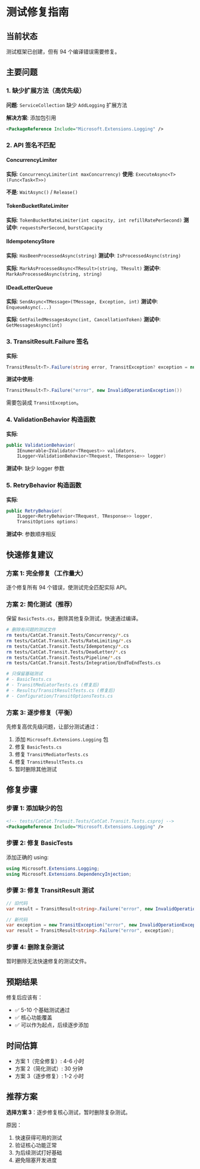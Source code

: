# 测试修复指南

## 当前状态

测试框架已创建，但有 94 个编译错误需要修复。

## 主要问题

### 1. 缺少扩展方法（高优先级）

**问题**: `ServiceCollection` 缺少 `AddLogging` 扩展方法

**解决方案**: 添加包引用
```xml
<PackageReference Include="Microsoft.Extensions.Logging" />
```

### 2. API 签名不匹配

#### ConcurrencyLimiter
**实际**: `ConcurrencyLimiter(int maxConcurrency)`
**使用**: `ExecuteAsync<T>(Func<Task<T>>)`

**不是**: `WaitAsync()` / `Release()`

#### TokenBucketRateLimiter
**实际**: `TokenBucketRateLimiter(int capacity, int refillRatePerSecond)`
**测试中**: `requestsPerSecond`, `burstCapacity`

#### IIdempotencyStore
**实际**: `HasBeenProcessedAsync(string)`
**测试中**: `IsProcessedAsync(string)`

**实际**: `MarkAsProcessedAsync<TResult>(string, TResult)`
**测试中**: `MarkAsProcessedAsync(string, string)`

#### IDeadLetterQueue
**实际**: `SendAsync<TMessage>(TMessage, Exception, int)`
**测试中**: `EnqueueAsync(...)`

**实际**: `GetFailedMessagesAsync(int, CancellationToken)`
**测试中**: `GetMessagesAsync(int)`

### 3. TransitResult.Failure 签名

**实际**:
```csharp
TransitResult<T>.Failure(string error, TransitException? exception = null)
```

**测试中使用**:
```csharp
TransitResult<T>.Failure("error", new InvalidOperationException())
```

需要包装成 `TransitException`。

### 4. ValidationBehavior 构造函数

**实际**:
```csharp
public ValidationBehavior(
    IEnumerable<IValidator<TRequest>> validators,
    ILogger<ValidationBehavior<TRequest, TResponse>> logger)
```

**测试中**: 缺少 logger 参数

### 5. RetryBehavior 构造函数

**实际**:
```csharp
public RetryBehavior(
    ILogger<RetryBehavior<TRequest, TResponse>> logger,
    TransitOptions options)
```

**测试中**: 参数顺序相反

## 快速修复建议

### 方案 1: 完全修复（工作量大）
逐个修复所有 94 个错误，使测试完全匹配实际 API。

### 方案 2: 简化测试（推荐）
保留 `BasicTests.cs`，删除其他复杂测试，快速通过编译。

```bash
# 删除有问题的测试文件
rm tests/CatCat.Transit.Tests/Concurrency/*.cs
rm tests/CatCat.Transit.Tests/RateLimiting/*.cs
rm tests/CatCat.Transit.Tests/Idempotency/*.cs
rm tests/CatCat.Transit.Tests/DeadLetter/*.cs
rm tests/CatCat.Transit.Tests/Pipeline/*.cs
rm tests/CatCat.Transit.Tests/Integration/EndToEndTests.cs

# 只保留基础测试
# - BasicTests.cs
# - TransitMediatorTests.cs (修复后)
# - Results/TransitResultTests.cs (修复后)
# - Configuration/TransitOptionsTests.cs
```

### 方案 3: 逐步修复（平衡）
先修复高优先级问题，让部分测试通过：

1. 添加 `Microsoft.Extensions.Logging` 包
2. 修复 `BasicTests.cs`
3. 修复 `TransitMediatorTests.cs`
4. 修复 `TransitResultTests.cs`
5. 暂时删除其他测试

## 修复步骤

### 步骤 1: 添加缺少的包

```xml
<!-- tests/CatCat.Transit.Tests/CatCat.Transit.Tests.csproj -->
<PackageReference Include="Microsoft.Extensions.Logging" />
```

### 步骤 2: 修复 BasicTests

添加正确的 using:
```csharp
using Microsoft.Extensions.Logging;
using Microsoft.Extensions.DependencyInjection;
```

### 步骤 3: 修复 TransitResult 测试

```csharp
// 旧代码
var result = TransitResult<string>.Failure("error", new InvalidOperationException());

// 新代码
var exception = new TransitException("error", new InvalidOperationException());
var result = TransitResult<string>.Failure("error", exception);
```

### 步骤 4: 删除复杂测试

暂时删除无法快速修复的测试文件。

## 预期结果

修复后应该有：
- ✅ 5-10 个基础测试通过
- ✅ 核心功能覆盖
- ✅ 可以作为起点，后续逐步添加

## 时间估算

- 方案 1（完全修复）: 4-6 小时
- 方案 2（简化测试）: 30 分钟
- 方案 3（逐步修复）: 1-2 小时

## 推荐方案

**选择方案 3**：逐步修复核心测试，暂时删除复杂测试。

原因：
1. 快速获得可用的测试
2. 验证核心功能正常
3. 为后续测试打好基础
4. 避免阻塞开发进度

